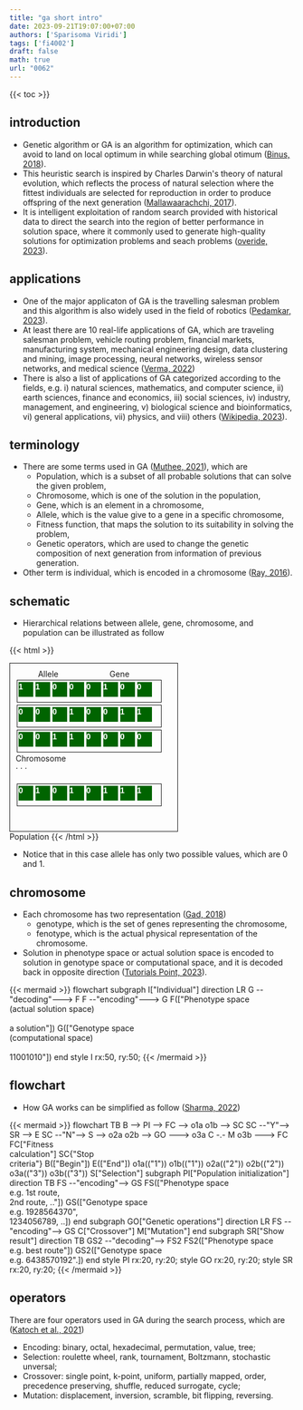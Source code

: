 ```yaml
---
title: "ga short intro"
date: 2023-09-21T19:07:00+07:00
authors: ['Sparisoma Viridi']
tags: ['fi4002']
draft: false
math: true
url: "0062"
---
```

{{< toc >}}


## introduction
+ Genetic algorithm or GA is an algorithm for optimization, which can avoid to land on local optimum in while searching global otimum ([Binus, 2018](https://socs.binus.ac.id/2018/12/08/genetic-algorithm/)).
+ This heuristic search is inspired by Charles Darwin's theory of natural evolution, which reflects the process of natural selection where the fittest individuals are selected for reproduction in order to produce offspring of the next generation ([Mallawaarachchi, 2017](https://towardsdatascience.com/introduction-to-genetic-algorithms-including-example-code-e396e98d8bf3)).
+ It is intelligent exploitation of random search provided with historical data to direct the search into the region of better performance in solution space, where it commonly used to generate high-quality solutions for optimization problems and seach problems ([overide, 2023](https://www.geeksforgeeks.org/genetic-algorithms/)).


## applications
+ One of the major applicaton of GA is the travelling salesman problem and this algorithm is also widely used in the field of robotics ([Pedamkar, 2023](https://www.educba.com/what-is-genetic-algorithm/)).
+ At least there are 10 real-life applications of GA, which are traveling salesman problem, vehicle routing problem, financial markets, manufacturing system, mechanical engineering design, data clustering and mining, image processing, neural networks, wireless sensor networks, and medical science ([Verma, 2022](https://analyticsindiamag.com/10-real-life-applications-of-genetic-optimization/))
+ There is also a list of applications of GA categorized according to the fields, e.g. i) natural sciences, mathematics, and computer science, ii) earth sciences, finance and economics, iii) social sciences, iv) industry, management, and engineering, v) biological science and bioinformatics, vi) general applications, vii) physics, and viii) others ([Wikipedia, 2023](https://en.wikipedia.org/w/index.php?oldid=1173413907)).


## terminology
+ There are some terms used in GA ([Muthee, 2021](https://www.section.io/engineering-education/the-basics-of-genetic-algorithms-in-ml/)), which are
  - Population, which is a subset of all probable solutions that can solve the given problem,
  - Chromosome, which is one of the solution in the population,
  - Gene, which is an element in a chromosome,
  - Allele, which is the value give to a gene in a specific chromosome,
  - Fitness function, that maps the solution to its suitability in solving the problem,
  - Genetic operators, which are used to change the genetic composition of next generation from information of previous generation.
+ Other term is individual, which is encoded in a chromosome ([Ray, 2016](https://stackoverflow.com/a/39740926/9475509)).


## schematic
+ Hierarchical relations between allele, gene, chromosome, and population can be illustrated as follow

{{< html >}}
<style>
:root {
  --gene-background: darkgreen;
  --gene-background-dark: #efe;
  --gene-color: white;
  --gene-color-dark: green;
  --hg-allele: magenta;
  --hg-allele-dark: red;
  --hg-gene: darkcyan;
  --hg-gene-dark: cyan;
  --hg-chromosome: red;
  --hg-chromosome-dark: darkred;
}

body.colorscheme-dark div.gene{
  background: var(--gene-background-dark);
  color: var(--gene-color-dark);
}

body.colorscheme-light div.hg-allele {
  color: var(--hg-allele);
}

body.colorscheme-dark div.hg-allele {
  color: var(--hg-allele-dark);
}

body.colorscheme-light div.hg-gene {
  background: var(--hg-gene);
}

body.colorscheme-dark div.hg-gene {
  background: var(--hg-gene-dark);
}

body.colorscheme-light div.hg-chromosome {
  background: var(--hg-chromosome);
  padding: 3px;
}

body.colorscheme-dark div.hg-chromosome {
  background: var(--hg-chromosome-dark);
  border: 1px solid var(--hg-chromosome);
  padding: 0px;
}


.gene {
  width: 26px;
  height: 26px;
  display: inline-block;
  font-size: 100%;
  font-family: Arial;
  font-weight: bold;
  background: var(--gene-background);
  color: var(--gene-color);
}

.chromosome {
  width: 250px;
  height: 34px;
  border: 1px solid currentcolor;
  margin: 2px;
  display:inline-block;
  font-size: 100%;
  padding: 2px;
}

.population {
  width: 276px;
  height: 276px;
  border: 1px solid currentcolor;
  display:inline-block;
  padding: 10px;
}
</style>
<div class="population">
   &nbsp; &nbsp; &nbsp; &nbsp; &nbsp; Allele &nbsp; &nbsp; &nbsp; &nbsp; &nbsp; &nbsp; &nbsp; &nbsp; &nbsp; &nbsp; &nbsp; Gene &nbsp; &nbsp; &nbsp;
  <div class="chromosome">
    <div class="gene">1</div>
    <div class="gene hg-allele">1</div>
    <div class="gene hg-allele">0</div>
    <div class="gene">0</div>
    <div class="gene">0</div>
    <div class="gene">1</div>
    <div class="gene hg-gene">0</div>
    <div class="gene">0</div>
  </div>
  <br />
  <div class="chromosome">
    <div class="gene">0</div>
    <div class="gene">0</div>
    <div class="gene">0</div>
    <div class="gene">1</div>
    <div class="gene">0</div>
    <div class="gene">0</div>
    <div class="gene">1</div>
    <div class="gene">1</div>
  </div>
  <br />
  <div class="chromosome hg-chromosome">
    <div class="gene">0</div>
    <div class="gene">0</div>
    <div class="gene">1</div>
    <div class="gene">1</div>
    <div class="gene">0</div>
    <div class="gene">0</div>
    <div class="gene">0</div>
    <div class="gene">0</div>
  </div>
  <br />
  Chromosome
  <br />
  &middot; &middot; &middot;
  <br />
  <br />
  <div class="chromosome">
    <div class="gene">0</div>
    <div class="gene">1</div>
    <div class="gene">0</div>
    <div class="gene">1</div>
    <div class="gene">0</div>
    <div class="gene">1</div>
    <div class="gene">1</div>
    <div class="gene">1</div>
  </div>
</div>
<br /> Population
{{< /html >}}

+ Notice that in this case allele has only two possible values, which are 0 and 1.


## chromosome
+ Each chromosome has two representation ([Gad, 2018](https://towardsdatascience.com/introduction-to-optimization-with-genetic-algorithm-2f5001d9964b))
  - genotype, which is the set of genes representing the chromosome,
  - fenotype, which is the actual physical representation of the chromosome.
+ Solution in phenotype space or actual solution space is encoded to solution in genotype space or computational space, and it is decoded back in opposite direction ([Tutorials Point, 2023](https://www.tutorialspoint.com/genetic_algorithms/genetic_algorithms_fundamentals.htm)).

{{< mermaid >}}
flowchart
  subgraph I["Individual"]
    direction LR
    G --"decoding"---> F
    F --"encoding"---> G
    F(["Phenotype space<br>(actual solution space)<br><br>a solution"])
    G(["Genotype space<br>(computational space)<br><br>11001010"])
  end
  style I rx:50, ry:50;
{{< /mermaid >}}


## flowchart
+ How GA works can be simplified as follow ([Sharma, 2022](https://vidyasheela.com/post/gentle-introduction-to-genetic-algorithm))

{{< mermaid >}}
flowchart TB
  B --> PI --> FC --> o1a
  o1b --> SC
  SC --"Y"--> SR --> E
  SC --"N"--> S --> o2a
  o2b --> GO ---> o3a
  C -.- M
  o3b ---> FC
  FC["Fitness<br>calculation"]
  SC{"Stop<br>criteria"}
  B(["Begin"])
  E(["End"])
  o1a(("1"))
  o1b(("1"))
  o2a(("2"))
  o2b(("2"))
  o3a(("3"))
  o3b(("3"))
  S["Selection"]
  subgraph PI["Population initialization"]
    direction TB
    FS --"encoding"--> GS
    FS(["Phenotype space<br>e.g. 1st route,<br>2nd route, .."])
    GS(["Genotype space<br>e.g. 1928564370",<br>1234056789, ..])
  end
  subgraph GO["Genetic operations"]
    direction LR
    FS --"encoding"--> GS
    C["Crossover"]
    M["Mutation"]
  end
  subgraph SR["Show result"]
    direction TB
    GS2 --"decoding"--> FS2
    FS2(["Phenotype space<br>e.g. best route"])
    GS2(["Genotype space<br>e.g. 6438570192".])
  end
  style PI rx:20, ry:20;
  style GO rx:20, ry:20;
  style SR rx:20, ry:20;
{{< /mermaid >}}



## operators
There are four operators used in GA during the search process, which are ([Katoch et al., 2021](https://doi.org/10.1007/s11042-020-10139-6))
+ Encoding: binary, octal, hexadecimal, permutation, value, tree;
+ Selection: roulette wheel, rank, tournament, Boltzmann, stochastic unversal;
+ Crossover: single point, k-point, uniform, partially mapped, order, precedence preserving, shuffle, reduced surrogate, cycle;
+ Mutation: displacement, inversion, scramble, bit flipping, reversing.
